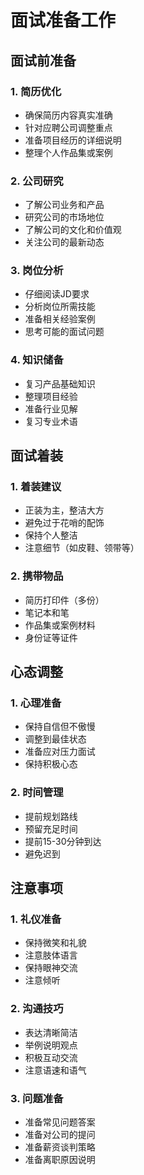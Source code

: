 # 面试准备工作

## 面试前准备

### 1. 简历优化
- 确保简历内容真实准确
- 针对应聘公司调整重点
- 准备项目经历的详细说明
- 整理个人作品集或案例

### 2. 公司研究
- 了解公司业务和产品
- 研究公司的市场地位
- 了解公司的文化和价值观
- 关注公司的最新动态

### 3. 岗位分析
- 仔细阅读JD要求
- 分析岗位所需技能
- 准备相关经验案例
- 思考可能的面试问题

### 4. 知识储备
- 复习产品基础知识
- 整理项目经验
- 准备行业见解
- 复习专业术语

## 面试着装

### 1. 着装建议
- 正装为主，整洁大方
- 避免过于花哨的配饰
- 保持个人整洁
- 注意细节（如皮鞋、领带等）

### 2. 携带物品
- 简历打印件（多份）
- 笔记本和笔
- 作品集或案例材料
- 身份证等证件

## 心态调整

### 1. 心理准备
- 保持自信但不傲慢
- 调整到最佳状态
- 准备应对压力面试
- 保持积极心态

### 2. 时间管理
- 提前规划路线
- 预留充足时间
- 提前15-30分钟到达
- 避免迟到

## 注意事项

### 1. 礼仪准备
- 保持微笑和礼貌
- 注意肢体语言
- 保持眼神交流
- 注意倾听

### 2. 沟通技巧
- 表达清晰简洁
- 举例说明观点
- 积极互动交流
- 注意语速和语气

### 3. 问题准备
- 准备常见问题答案
- 准备对公司的提问
- 准备薪资谈判策略
- 准备离职原因说明 